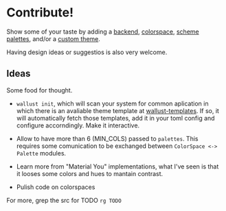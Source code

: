 # Contribute!
Show some of your taste by adding a [backend](./src/backends/mod.rs),
[colorspace](./src/colorspaces/mod.rs), [scheme palettes](./src/palettes/mod.rs),
and/or a [custom theme](https://codeberg.org/explosion-mental/wallust-themes).

Having design ideas or suggestios is also very welcome.


## Ideas
Some food for thought.

- `wallust init`, which will scan your system for common aplication in which
 there is an avaliable theme template at
 [wallust-templates](https://codeberg.org/explosion-mental/wallust-templates).
 If so, it will automatically fetch those templates, add it in your toml
 config and configure accorndingly. Make it interactive.

- Allow to have more than 6 (MIN_COLS) passed to `palettes`. This requires some
 comunication to be exchanged between `ColorSpace <-> Palette` modules.

- Learn more from "Material You" implementations, what I've seen is that it
  looses some colors and hues to mantain contrast.

- Pulish code on colorspaces

For more, grep the src for TODO `rg TODO`
